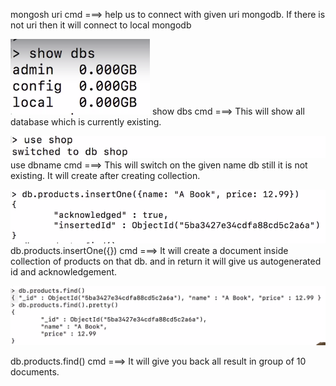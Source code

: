 mongosh uri cmd ===> help us to connect with given uri mongodb. If there is not uri then it will connect to
local mongodb

![](./screenshots/03_time_to_get_started/2022-06-25-18-31-25.png)
show dbs cmd ===> This will show all database which is currently existing.

![](./screenshots/03_time_to_get_started/2022-06-25-18-32-29.png)
use dbname cmd ===> This will switch on the given name db still it is not existing. It will create after creating collection.

![](./screenshots/03_time_to_get_started/2022-06-25-18-37-55.png)
db.products.insertOne({}) cmd ===> It will create a document inside collection of products on that db.
and in return it will give us autogenerated id and acknowledgement.

![](./screenshots/03_time_to_get_started/2022-06-25-18-43-35.png)

db.products.find() cmd  ===> It will give you back all result in group of 10 documents.

